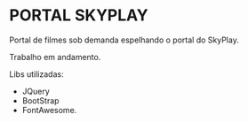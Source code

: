 # PORTAL SKYPLAY

Portal de filmes sob demanda espelhando o portal do SkyPlay. 

Trabalho em andamento.


Libs utilizadas:
- JQuery
- BootStrap
- FontAwesome.
